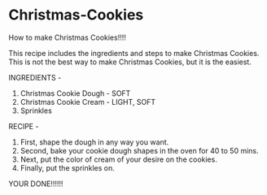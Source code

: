 # Christmas-Cookies
How to  make Christmas Cookies!!!!


This recipe includes the ingredients and steps to make Christmas Cookies. This is not the best way to make Christmas Cookies, but it is the easiest.

INGREDIENTS - 

1. Christmas Cookie Dough - SOFT
2. Christmas Cookie Cream - LIGHT, SOFT
3. Sprinkles 

RECIPE - 

1. First, shape the dough in any way you want.
2. Second, bake your cookie dough shapes in the oven for 40 to 50 mins.
3. Next, put the color of cream of your desire on the cookies.
4. Finally, put the sprinkles on.

YOUR DONE!!!!!!